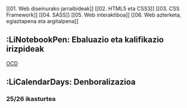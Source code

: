 [[01. Web diseinurako jarraibideak]]
[[02. HTML5 eta CSS3]]
[[03. CSS Framework]]
[[04. SASS]]
[[05. Web interaktiboa]]
[[06. Web azterketa, egiaztapena eta argitalpena]]



## :LiNotebookPen: Ebaluazio eta kalifikazio irizpideak

[OCD](https://ivac-eei.eus//upload/cf/documentos/69/ifc_ts_des_apl_web_dcb_e.pdf)



## :LiCalendarDays: Denboralizazioa


### 25/26 ikasturtea

